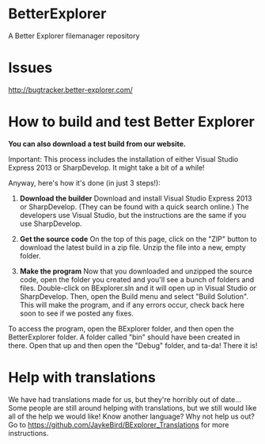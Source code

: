 BetterExplorer
==============
A Better Explorer filemanager repository

Issues
==============
http://bugtracker.better-explorer.com/


How to build and test Better Explorer
======================================
**You can also download a test build from our website.**

Important: This process includes the installation of either Visual Studio Express 2013 or SharpDevelop. It might take a bit of a while!

Anyway, here's how it's done (in just 3 steps!):

1. **Download the builder** Download and install Visual Studio Express 2013 or SharpDevelop. (They can be found with a quick search online.)
The developers use Visual Studio, but the instructions are the same if you use SharpDevelop.

2. **Get the source code**
On the top of this page, click on the "ZIP" button to download the latest build in a zip file. Unzip the file into a new, empty folder.

3. **Make the program**
Now that you downloaded and unzipped the source code, open the folder you created and you'll see a bunch of folders and files. Double-click on BExplorer.sln and it will open up in Visual Studio or SharpDevelop. Then, open the Build menu and select "Build Solution". This will make the program, and if any errors occur, check back here soon to see if we posted any fixes.

To access the program, open the BExplorer folder, and then open the BetterExplorer folder. A folder called "bin" should have been created in there. Open that up and then open the "Debug" folder, and ta-da! There it is!

Help with translations
======================

We have had translations made for us, but they're horribly out of date... Some people are still around helping with translations, but we still would like all of the help we would like! Know another language? Why not help us out? Go to https://github.com/JaykeBird/BExplorer_Translations for more instructions.
